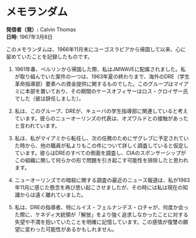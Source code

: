 # メモランダム

**発信者（発）:** Calvin Thomas  
**日時:** 1967年3月8日

このメモランダムは、1966年11月末にユーゴスラビアから帰国して以来、心に留めていたことを記録したものです。

1. 1961年春、ベルリンから帰国した際、私はJMWAVEに配属されました。私が取り組んでいた案件の一つは、1963年夏の終わりまで、海外のDRE（学生革命指導部）要素への資金提供に関するものでした。このグループはマイアミに本部を置いており、その期間のケースオフィサーはロス・クロイザー氏でした（彼は辞任しました）。

2. 私は、このグループ、DREが、キューバの学生指導部に関連していると考えています。彼らのニューオーリンズの代表は、オズワルドとの接触があったと言われています。

3. 私は、私がマイアミから転任し、次の任務のためにザグレブに予定されていた時から、他の職員が私よりもこの件について詳しく調査していると仮定しています。彼らはDREのすべての側面を調査し、CIAのスポンサーシップがこの組織に関して何らかの形で問題を引き起こす可能性を排除したと思われます。

4. ニューオーリンズでの暗殺に関する調査の最近のニュース報道は、私が1963年11月に感じた懸念を再び思い起こさせましたが、その時には私は現在の知識からは遠く離れていました。

5. 私は、DREの指導者、特にルイス・フェルナンデス・ロチャが、何度か会った際に、ケネディ大統領が「解放」をより強く追求しなかったことに対する失望や不満を抱いていたことを明確に記憶しています。この感情が復讐の願望に変わった可能性があるかもしれません。